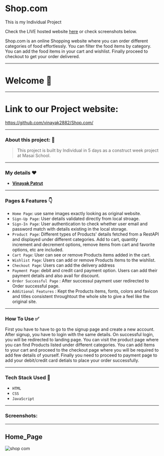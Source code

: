 # Shop.com
 <p>This is my Individual Project<p/>

Check the LIVE hosted website [here](https://shopcom001.netlify.app/) or check screenshots below.


<p> Shop.com is an online Shopping website where you can order different categories of food effortlessly. You can filter the food items by category. You can add the food items in your cart and wishlist. Finally proceed to checkout to get your order delivered.<p/>

---
# Welcome :wave:
---
# Link to our Project website:

https://github.com/vinayak2882/Shop.com/

---

### About this project: :raised_hands:

> This project is built by Individual in 5 days as a construct week project at Masai School.

---



<!-- #### Project Demo: 
- **[Checkout The Live Project Demo](https://drive.google.com/file/d/1WrRkDqcwOL_QkhTTZRDpeN2G_WLTKrBy/view?usp=sharing)** -->



### My details :heart:


- **[Vinayak Patrut](https://github.com/vinayak2882)**

---

### Pages & Features :point_down:

- `Home Page`: use same images exactly looking as original website.
- `Sign-Up Page`: User details validated directly from local stroage.
- `Sign-In Page`: User authentication to check whether user email and password match with details existing in the local storage.
- `Product Page`: Different types of Products' details fetched from a RestAPI and displayed under different categories. Add to cart,  quantity increment and decrement options, remove items from cart and favorite options, etc are included.
- `Cart Page`: User can see or remove Products items added in the cart.
- `Wishlist Page`: Users can add or remove Products items to the wishlist.
- `Checkout Page`: Users can add the delivery address
- `Payment Page`: debit and credit card payment option. Users can add their payment details and also avail for discount.
- `Order Successful Page` : After successul payment user redirected to Order successful page.
- `Additional Features` : Kept the Products items, fonts, colors and favicon and titles consistent throughtout the whole site to give a feel like the original site.

---

### How To Use ✅

First you have to have to go to the signup page and create a new account. After signup, you have to login with the same details. On successful login, you will be redirected to landing page. You can visit the product page where you can find Products listed under different categories. You can add Items to your cart and proceed to the checkout page where you will be required to add few details of yourself. Finally you need to proceed to payment page to add your debit/credit card detials to place your order successfully. 

---

### Tech Stack Used :wrench:

- `HTML`
- `CSS`
- `JavaScript`

---

### Screenshots:
<hr/>

## Home_Page

![shop com](https://user-images.githubusercontent.com/96100321/166095809-9f2f5809-0725-4f7f-8854-ded14f21f386.png)


<!-- ## Products_Page

![Screenshot (413)](https://user-images.githubusercontent.com/95854153/158668131-35635f71-15fb-48f6-be33-7a489a2a24dc.png)


## Cart_Page

![Screenshot (415)](https://user-images.githubusercontent.com/95854153/158668157-00b00869-9ec1-4ddc-b818-693267b666f1.png)


## Payment_Page

![Screenshot (416)](https://user-images.githubusercontent.com/95854153/158668205-97b23ae7-7d49-4372-985c-24cdac093ee5.png) -->
